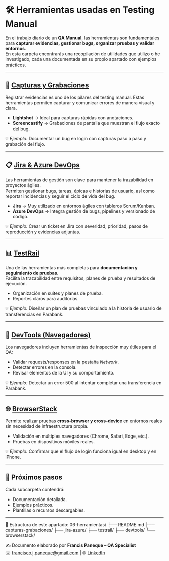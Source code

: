 # 🛠️ Herramientas usadas en Testing Manual

En el trabajo diario de un **QA Manual**, las herramientas son fundamentales para **capturar evidencias, gestionar bugs, organizar pruebas y validar entornos**.  
En esta carpeta encontrarás una recopilación de utilidades que utilizo o he investigado, cada una documentada en su propio apartado con ejemplos prácticos.  

---

## 📸 [Capturas y Grabaciones](./capturas-grabaciones/)
Registrar evidencias es uno de los pilares del testing manual. Estas herramientas permiten capturar y comunicar errores de manera visual y clara.  

- **Lightshot** → Ideal para capturas rápidas con anotaciones.  
- **Screencastify** → Grabaciones de pantalla que muestran el flujo exacto del bug.  

💡 *Ejemplo:* Documentar un bug en login con capturas paso a paso y grabación del flujo.

---

## 📋 [Jira & Azure DevOps](./jira-azure/)
Las herramientas de gestión son clave para mantener la trazabilidad en proyectos ágiles.  
Permiten gestionar bugs, tareas, épicas e historias de usuario, así como reportar incidencias y seguir el ciclo de vida del bug.  

- **Jira** → Muy utilizado en entornos ágiles con tableros Scrum/Kanban.  
- **Azure DevOps** → Integra gestión de bugs, pipelines y versionado de código.  

💡 *Ejemplo:* Crear un ticket en Jira con severidad, prioridad, pasos de reproducción y evidencias adjuntas.

---

## 📊 [TestRail](./testrail/)
Una de las herramientas más completas para **documentación y seguimiento de pruebas**.  
Facilita la trazabilidad entre requisitos, planes de prueba y resultados de ejecución.  

- Organización en suites y planes de prueba.  
- Reportes claros para auditorías.  

💡 *Ejemplo:* Diseñar un plan de pruebas vinculado a la historia de usuario de transferencias en Parabank.

---

## 🧪 [DevTools (Navegadores)](./devtools/)
Los navegadores incluyen herramientas de inspección muy útiles para el QA:  

- Validar requests/responses en la pestaña *Network*.  
- Detectar errores en la consola.  
- Revisar elementos de la UI y su comportamiento.  

💡 *Ejemplo:* Detectar un error 500 al intentar completar una transferencia en Parabank.

---

## 🌐 [BrowserStack](./browserstack/)
Permite realizar pruebas **cross-browser y cross-device** en entornos reales sin necesidad de infraestructura propia.  

- Validación en múltiples navegadores (Chrome, Safari, Edge, etc.).  
- Pruebas en dispositivos móviles reales.  

💡 *Ejemplo:* Confirmar que el flujo de login funciona igual en desktop y en iPhone.

---

## 📌 Próximos pasos
Cada subcarpeta contendrá:  
- Documentación detallada.  
- Ejemplos prácticos.  
- Plantillas o recursos descargables.  

---

📂 Estructura de este apartado:
06-herramientas/
├── README.md
├── capturas-grabaciones/
├── jira-azure/
├── testrail/
├── devtools/
└── browserstack/

✍️ Documento elaborado por **Francis Paneque – QA Specialist**  
✉️ francisco.j.paneque@gmail.com | 🌐 [LinkedIn](https://www.linkedin.com/in/francis-paneque-21092a252)
